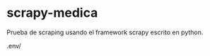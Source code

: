 scrapy-medica
=============

Prueba de scraping usando el framework scrapy escrito en python.

.env/